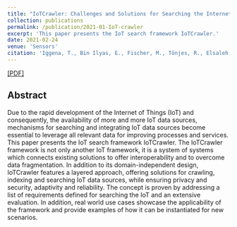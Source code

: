```yaml
---
title: "IoTCrawler: Challenges and Solutions for Searching the Internet of Things"
collection: publications
permalink: /publication/2021-01-IoT-crawler
excerpt: 'This paper presents the IoT search framework IoTCrawler.'
date: 2021-02-24
venue: 'Sensors'
citation: 'Iggena, T., Bin Ilyas, E., Fischer, M., Tönjes, R., Elsaleh, T., Rezvani, R., Pourshahrokhi, N., Bischof, S., Fernbach, A., Xavier Parreira, J. and Schneider, P. (2021). &quot;IoTCrawler: Challenges and Solutions for Searching the Internet of Things.&quot; <i>Sensors, 21(5)</i>. p.1559.'
---
```


[[PDF]](https://www.mdpi.com/1424-8220/21/5/1559/htm)

## Abstract
Due to the rapid development of the Internet of Things (IoT) and consequently, the availability of more and more IoT data sources, mechanisms for searching and integrating IoT data sources become essential to leverage all relevant data for improving processes and services. This paper presents the IoT search framework IoTCrawler. The IoTCrawler framework is not only another IoT framework, it is a system of systems which connects existing solutions to offer interoperability and to overcome data fragmentation. In addition to its domain-independent design, IoTCrawler features a layered approach, offering solutions for crawling, indexing and searching IoT data sources, while ensuring privacy and security, adaptivity and reliability. The concept is proven by addressing a list of requirements defined for searching the IoT and an extensive evaluation. In addition, real world use cases showcase the applicability of the framework and provide examples of how it can be instantiated for new scenarios.